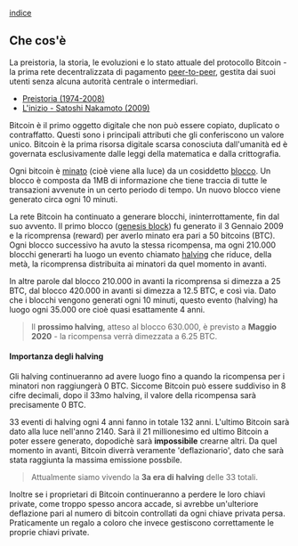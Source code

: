[indice](README.md)
## Che cos'è
La preistoria, la storia, le evoluzioni e lo stato attuale del protocollo Bitcoin - la prima rete decentralizzata di pagamento [peer-to-peer](glossario.md#p2p), gestita dai suoi utenti senza alcuna autorità centrale o intermediari.

* [Preistoria (1974-2008)](preistoria.md "Cronologia di eventi storici prima che bitcoin fosse rilasciato al pubblico.")
* [L'inizio - Satoshi Nakamoto (2009)](sn.md "Lo pseudonimo dietro l'invenzione della criptovaluta Bitcoin.")

Bitcoin è il primo oggetto digitale che non può essere copiato, duplicato o contraffatto. Questi sono  i principali attributi che gli conferiscono un valore unico. Bitcoin è la prima risorsa digitale scarsa conosciuta dall'umanità ed è governata esclusivamente dalle leggi della matematica e dalla crittografia.

Ogni bitcoin è [minato](glossario.md#minare) (cioè viene alla luce) da un cosiddetto [blocco](glossario.md#blocco). Un blocco è composta da 1MB di informazione che tiene traccia di tutte le transazioni avvenute in un certo periodo di tempo. Un nuovo blocco viene generato circa ogni 10 minuti.

La rete Bitcoin ha continuato a generare blocchi, ininterrottamente, fin dal suo avvento. Il primo blocco ([genesis block](glossario.md#genesisblock)) fu generato il 3 Gennaio 2009 e la ricomprensa (reward) per averlo minato era pari a 50 bitcoins (BTC). Ogni blocco successivo ha avuto la stessa ricompensa, ma ogni 210.000 blocchi generarti ha luogo un evento chiamato [halving](glossario.md#halving) che riduce, della metà, la ricomprensa distribuita ai minatori da quel momento in avanti.

In altre parole dal blocco 210.000 in avanti la ricomprensa si dimezza a 25 BTC, dal blocco 420.000 in avanti si dimezza a 12.5 BTC, e così via. Dato che i blocchi vengono generati ogni 10 minuti, questo evento (halving) ha luogo ogni 35.000 ore cioè quasi esattamente 4 anni.

>Il __prossimo halving__, atteso al blocco 630.000, è previsto a __Maggio 2020__ - la ricompensa verrà dimezzata a 6.25 BTC. 

#### Importanza degli halving
Gli halving continueranno ad avere luogo fino a quando la ricompensa per i minatori non raggiungerà 0 BTC. Siccome Bitcoin può essere suddiviso in 8 cifre decimali, dopo il 33mo halving, il valore della ricompensa sarà precisamente 0 BTC.

33 eventi di halving ogni 4 anni fanno in totale 132 anni. L'ultimo Bitcoin sarà dato alla luce nell'anno 2140. Sarà il 21 millionesimo ed ultimo Bitcoin a poter essere generato, dopodichè sarà __impossibile__ crearne altri. Da quel momento in avanti, Bitcoin diverrà veramente 'deflazionario', dato che sarà stata raggiunta la massima emissione possbile.

>Attualmente siamo vivendo la __3a era di halving__ delle 33 totali.

Inoltre se i proprietari di Bitcoin continueranno a perdere le loro chiavi private, come troppo spesso ancora accade, si avrebbe un'ulteriore deflazione pari al numero di bitcoin controllati da ogni chiave privata persa. Praticamente un regalo a coloro che invece gestiscono correttamente le proprie chiavi private.
